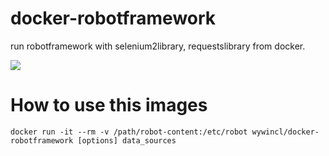 # docker-robotframework
run robotframework with selenium2library, requestslibrary from docker.

[![](https://images.microbadger.com/badges/image/wywincl/docker-robotframework.svg)](http://microbadger.com/images/wywincl/docker-robotframework "Get your own image badge on microbadger.com")

# How to use this images

```
docker run -it --rm -v /path/robot-content:/etc/robot wywincl/docker-robotframework [options] data_sources
```
